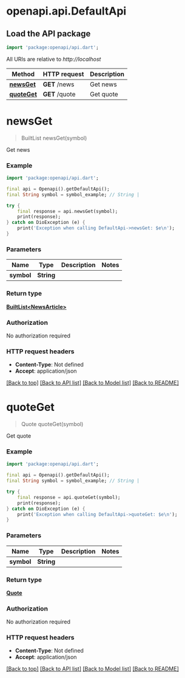 # openapi.api.DefaultApi

## Load the API package
```dart
import 'package:openapi/api.dart';
```

All URIs are relative to *http://localhost*

Method | HTTP request | Description
------------- | ------------- | -------------
[**newsGet**](DefaultApi.md#newsget) | **GET** /news | Get news
[**quoteGet**](DefaultApi.md#quoteget) | **GET** /quote | Get quote


# **newsGet**
> BuiltList<NewsArticle> newsGet(symbol)

Get news

### Example
```dart
import 'package:openapi/api.dart';

final api = Openapi().getDefaultApi();
final String symbol = symbol_example; // String | 

try {
    final response = api.newsGet(symbol);
    print(response);
} catch on DioException (e) {
    print('Exception when calling DefaultApi->newsGet: $e\n');
}
```

### Parameters

Name | Type | Description  | Notes
------------- | ------------- | ------------- | -------------
 **symbol** | **String**|  | 

### Return type

[**BuiltList&lt;NewsArticle&gt;**](NewsArticle.md)

### Authorization

No authorization required

### HTTP request headers

 - **Content-Type**: Not defined
 - **Accept**: application/json

[[Back to top]](#) [[Back to API list]](../README.md#documentation-for-api-endpoints) [[Back to Model list]](../README.md#documentation-for-models) [[Back to README]](../README.md)

# **quoteGet**
> Quote quoteGet(symbol)

Get quote

### Example
```dart
import 'package:openapi/api.dart';

final api = Openapi().getDefaultApi();
final String symbol = symbol_example; // String | 

try {
    final response = api.quoteGet(symbol);
    print(response);
} catch on DioException (e) {
    print('Exception when calling DefaultApi->quoteGet: $e\n');
}
```

### Parameters

Name | Type | Description  | Notes
------------- | ------------- | ------------- | -------------
 **symbol** | **String**|  | 

### Return type

[**Quote**](Quote.md)

### Authorization

No authorization required

### HTTP request headers

 - **Content-Type**: Not defined
 - **Accept**: application/json

[[Back to top]](#) [[Back to API list]](../README.md#documentation-for-api-endpoints) [[Back to Model list]](../README.md#documentation-for-models) [[Back to README]](../README.md)

